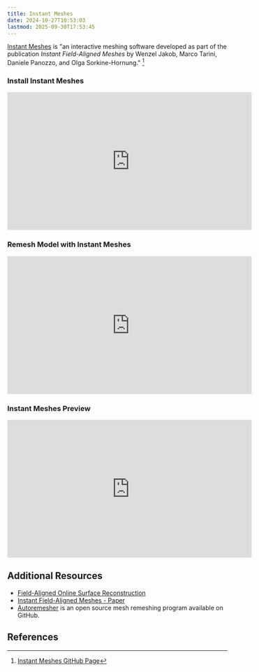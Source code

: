 ```yaml
---
title: Instant Meshes
date: 2024-10-27T10:53:03
lastmod: 2025-09-30T17:53:45
---
```


[Instant Meshes](https://github.com/wjakob/instant-meshes) is "an interactive meshing software developed as part of the publication _Instant Field-Aligned Meshes_ by Wenzel Jakob, Marco Tarini, Daniele Panozzo, and Olga Sorkine-Hornung." [^instant-meshes]

### Install Instant Meshes

<div class="iframe-16-9-container">
<iframe class="youTubeIframe" width="560" height="315" src="https://www.youtube.com/embed/knKOM9Ta1_k?rel=0" title="YouTube video player" frameborder="0" allow="accelerometer; autoplay; clipboard-write; encrypted-media; gyroscope; picture-in-picture; web-share" referrerpolicy="strict-origin-when-cross-origin" allowfullscreen></iframe>
</div>

### Remesh Model with Instant Meshes

<div class="iframe-16-9-container">
<iframe class="youTubeIframe" width="560" height="315" src="https://www.youtube.com/embed/9s7woWfZ84U?rel=0" title="YouTube video player" frameborder="0" allow="accelerometer; autoplay; clipboard-write; encrypted-media; gyroscope; picture-in-picture; web-share" referrerpolicy="strict-origin-when-cross-origin" allowfullscreen></iframe>
</div>

### Instant Meshes Preview

<div class="iframe-16-9-container">
<iframe class="youTubeIframe" width="560" height="315" src="https://www.youtube.com/embed/U6wtw6W4x3I" title="YouTube video player" frameborder="0" allow="accelerometer; autoplay; clipboard-write; encrypted-media; gyroscope; picture-in-picture; web-share" referrerpolicy="strict-origin-when-cross-origin" allowfullscreen></iframe>
</div>

## Additional Resources

- [Field-Aligned Online Surface Reconstruction](https://rgl.epfl.ch/publications/Schertler2017Field)
- [Instant Field-Aligned Meshes - Paper](https://igl.ethz.ch/projects/instant-meshes/instant-meshes-SA-2015-jakob-et-al.pdf)
- [Autoremesher](https://github.com/huxingyi/autoremesher) is an open source mesh remeshing program available on GitHub.

## References

[^instant-meshes]: [Instant Meshes GitHub Page](https://github.com/wjakob/instant-meshes)
